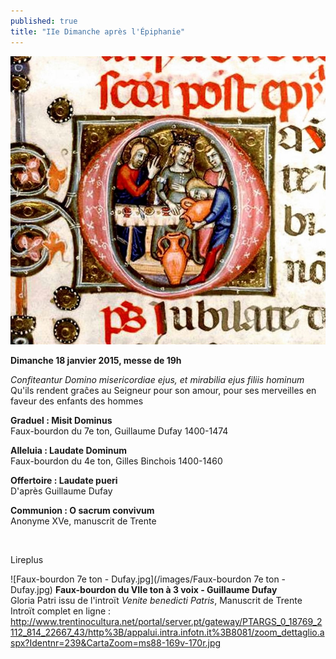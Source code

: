 ```yaml
---
published: true
title: "IIe Dimanche après l'Épiphanie"
---
```


![noces-Cana.jpg](/images/noces-Cana.jpg)


**Dimanche 18 janvier 2015, messe de 19h**

*Confiteantur Domino misericordiae ejus, et mirabilia ejus filiis hominum*  
Qu'ils rendent graĉes au Seigneur pour son amour, pour ses merveilles en faveur des enfants des hommes

**Graduel : Misit Dominus**  
Faux-bourdon du 7e ton, Guillaume Dufay 1400-1474

**Alleluia : Laudate Dominum**  
Faux-bourdon du 4e ton, Gilles Binchois 1400-1460

**Offertoire : Laudate pueri**    
D'après Guillaume Dufay

**Communion : O sacrum convivum**  
Anonyme XVe, manuscrit de Trente

&nbsp;

Lireplus

![Faux-bourdon 7e ton - Dufay.jpg](/images/Faux-bourdon 7e ton - Dufay.jpg)
**Faux-bourdon du VIIe ton à 3 voix - Guillaume Dufay**  
Gloria Patri issu de l'introït *Venite benedicti Patris*, Manuscrit de Trente  
Introït complet en ligne : http://www.trentinocultura.net/portal/server.pt/gateway/PTARGS_0_18769_2112_814_22667_43/http%3B/appalui.intra.infotn.it%3B8081/zoom_dettaglio.aspx?Identnr=239&CartaZoom=ms88-169v-170r.jpg